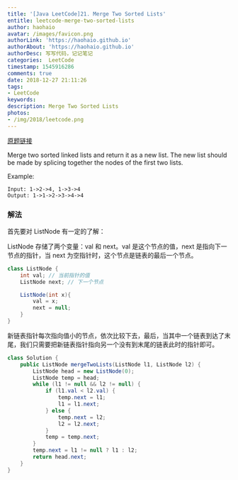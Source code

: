 ```yaml
---
title: '[Java LeetCode]21. Merge Two Sorted Lists'
entitle: leetcode-merge-two-sorted-lists
author: haohaio
avatar: /images/favicon.png
authorLink: 'https://haohaio.github.io'
authorAbout: 'https://haohaio.github.io'
authorDesc: 写写代码，记记笔记
categories:  LeetCode
timestamp: 1545916286
comments: true
date: 2018-12-27 21:11:26
tags:
- LeetCode
keywords:
description: Merge Two Sorted Lists
photos:
- /img/2018/leetcode.png
---
```


[原题链接](https://leetcode.com/problems/merge-two-sorted-lists/)

Merge two sorted linked lists and return it as a new list. The new list should be made by splicing together the nodes of the first two lists.

Example:

```code
Input: 1->2->4, 1->3->4
Output: 1->1->2->3->4->4
```

### 解法

首先要对 ListNode 有一定的了解：

ListNode 存储了两个变量：val 和 next。val 是这个节点的值，next 是指向下一节点的指针，当 next 为空指针时，这个节点是链表的最后一个节点。

```java
class ListNode {
    int val; // 当前指针的值
    ListNode next; // 下一个节点

    ListNode(int x){
        val = x;
        next = null;
    }
}
```

新链表指针每次指向值小的节点，依次比较下去，最后，当其中一个链表到达了末尾，我们只需要把新链表指针指向另一个没有到末尾的链表此时的指针即可。

```java
class Solution {
    public ListNode mergeTwoLists(ListNode l1, ListNode l2) {
        ListNode head = new ListNode(0);
        ListNode temp = head;
        while (l1 != null && l2 != null) {
            if (l1.val < l2.val) {
                temp.next = l1;
                l1 = l1.next;
            } else {
                temp.next = l2;
                l2 = l2.next;
            }
            temp = temp.next;
        }
        temp.next = l1 != null ? l1 : l2;
        return head.next;
    }
}
```
